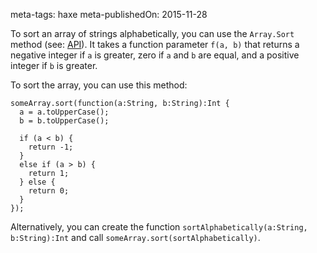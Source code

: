 meta-tags: haxe
meta-publishedOn: 2015-11-28

To sort an array of strings alphabetically, you can use the `Array.Sort` method (see: [API](http://api.haxe.org/Array.html#sort)). It takes a function parameter `f(a, b)` that returns a negative integer if `a` is greater, zero if `a` and `b` are equal, and a positive integer if `b` is greater.

To sort the array, you can use this method:

```
someArray.sort(function(a:String, b:String):Int {
  a = a.toUpperCase();
  b = b.toUpperCase();

  if (a < b) {
    return -1;
  }
  else if (a > b) {
    return 1;
  } else {
    return 0;
  }
});
```

Alternatively, you can create the function `sortAlphabetically(a:String, b:String):Int` and call `someArray.sort(sortAlphabetically)`.
